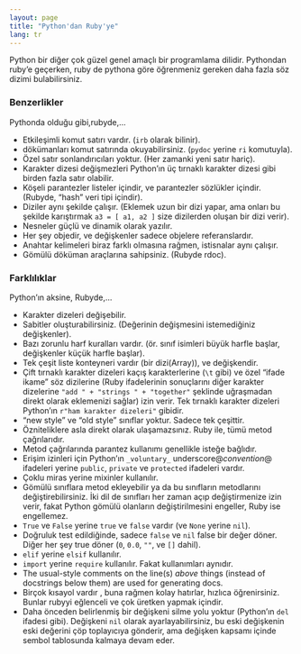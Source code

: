 ```yaml
---
layout: page
title: "Python'dan Ruby'ye"
lang: tr
---
```


Python bir diğer çok güzel genel amaçlı bir programlama dilidir.
Pythondan ruby’e geçerken, ruby de pythona göre öğrenmeniz gereken daha
fazla söz dizimi bulabilirsiniz.

### Benzerlikler

Pythonda olduğu gibi,rubyde,...

* Etkileşimli komut satırı vardır. (`irb` olarak bilinir).
* dökümanları komut satırında okuyabilirsiniz. (`pydoc` yerine `ri`
  komutuyla).
* Özel satır sonlandırıcıları yoktur. (Her zamanki yeni satır hariç).
* Karakter dizesi değişmezleri Python’ın üç tırnaklı karakter dizesi
  gibi birden fazla satır olabilir.
* Köşeli parantezler listeler içindir, ve parantezler sözlükler içindir.
  (Rubyde, “hash” veri tipi içindir).
* Diziler aynı şekilde çalışır. (Eklemek uzun bir dizi yapar, ama onları
  bu şekilde karıştırmak `a3 = [ a1, a2 ]` size dizilerden oluşan bir
  dizi verir).
* Nesneler güçlü ve dinamik olarak yazılır.
* Her şey objedir, ve değişkenler sadece objelere referanslardır.
* Anahtar kelimeleri biraz farklı olmasına rağmen, istisnalar aynı
  çalışır.
* Gömülü döküman araçlarına sahipsiniz. (Rubyde rdoc).

### Farklılıklar

Python’ın aksine, Rubyde,...

* Karakter dizeleri değişebilir.
* Sabitler oluşturabilirsiniz. (Değerinin değişmesini istemediğiniz
  değişkenler).
* Bazı zorunlu harf kuralları vardır. (ör. sınıf isimleri büyük harfle
  başlar, değişkenler küçük harfle başlar).
* Tek çeşit liste konteyneri vardır (bir dizi(Array)), ve değişkendir.
* Çift tırnaklı karakter dizeleri kaçış karakterlerine (`\t` gibi) ve
  özel “ifade ikame” söz dizilerine (Ruby ifadelerinin sonuçlarını diğer
  karakter dizelerine `"add " + "strings " + "together"` şeklinde
  uğraşmadan direkt olarak eklemenizi sağlar) izin verir. Tek tırnaklı
  karakter dizeleri Python’ın `r"ham karakter dizeleri"` gibidir.
* “new style” ve “old style” sınıflar yoktur. Sadece tek çeşittir.
* Özniteliklere asla direkt olarak ulaşamazsınız. Ruby ile, tümü metod
  çağrılarıdır.
* Metod çağrılarında parantez kullanımı genellikle isteğe bağlıdır.
* Erişim izinleri için Python’ın `_voluntary_` underscore@*convention*@
  ifadeleri yerine `public`, `private` ve `protected` ifadeleri vardır.
* Çoklu miras yerine mixinler kullanılır.
* Gömülü sınıflara metod ekleyebilir ya da bu sınıfların metodlarını
  değiştirebilirsiniz. İki dil de sınıfları her zaman açıp değiştirmenize
  izin verir, fakat Python gömülü olanların değiştirilmesini engeller,
  Ruby ise engellemez.
* `True` ve `False` yerine `true` ve `false` vardır (ve `None` yerine
  `nil`).
* Doğruluk test edildiğinde, sadece `false` ve `nil` false bir değer
  döner. Diğer her şey true döner (`0`, `0.0`, `""`, ve `[]` dahil).
* `elif` yerine `elsif` kullanılır.
* `import` yerine `require` kullanılır. Fakat kullanımları aynıdır.
* The usual-style comments on the line(s) *above* things (instead of
  docstrings below them) are used for generating docs.
* Birçok kısayol vardır , buna rağmen kolay hatırlar, hızlıca
  öğrenirsiniz. Bunlar rubyyi eğlenceli ve çok üretken yapmak içindir.
* Daha önceden belirlenmiş bir değişkeni silme yolu yoktur (Python’ın
  `del` ifadesi gibi). Değişkeni `nil` olarak ayarlayabilirsiniz, bu
  eski değişkenin eski değerini çöp toplayıcıya gönderir, ama değişken
  kapsamı içinde sembol tablosunda kalmaya devam eder.

